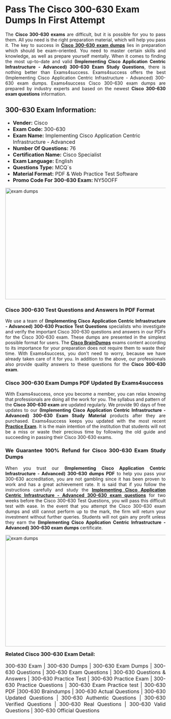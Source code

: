 <h1><strong><strong>Pass The Cisco 300-630 Exam Dumps In First Attempt</strong></strong></h1> <p style="text-align:justify">The <strong>Cisco 300-630 exams</strong> are difficult, but it is possible for you to pass them. All you need is the right preparation material, which will help you pass it. The key to success in <a href="https://www.exams4success.com/cisco/300-630-pdf-exam-dumps"><strong>Cisco 300-630 exam dumps</strong></a> lies in preparation which should be exam-oriented. You need to master certain skills and knowledge, as well as prepare yourself mentally. When it comes to finding the most up-to-date and valid <strong>(Implementing Cisco Application Centric Infrastructure - Advanced) 300-630 Exam Study Questions</strong>, there is nothing better than Exams4success. Exams4success offers the best (Implementing Cisco Application Centric Infrastructure - Advanced) 300-630 exam dumps. Exams4success Cisco 300-630 exam dumps are prepared by industry experts and based on the newest <strong>Cisco 300-630 exam questions</strong> information.</p> <h2><strong><strong>300-630 Exam Information:</strong></strong></h2> <ul> <li><span style="font-size:16px"><strong>Vender:</strong> Cisco</span></li> <li><span style="font-size:16px"><strong>Exam Code:</strong> 300-630</span></li> <li><span style="font-size:16px"><strong>Exam Name:</strong> Implementing Cisco Application Centric Infrastructure - Advanced</span></li> <li><span style="font-size:16px"><strong>Number Of Questions:</strong> 76</span></li> <li><span style="font-size:16px"><strong>Certification Name:</strong> Cisco Specialist</span></li> <li><span style="font-size:16px"><strong>Exam Language:</strong> English</span></li> <li><span style="font-size:16px"><strong>Questions Type:</strong> MCQ`s</span></li> <li><span style="font-size:16px"><strong>Material Format:</strong> PDF & Web Practice Test Software</span></li> <li><span style="font-size:16px"><strong>Promo Code For 300-630 Exam: </strong>NY50OFF</span></li> </ul> <p><a href="https://www.exams4success.com/cisco/300-630-pdf-exam-dumps" rel="no-follow"><img alt="exam dumps" src="https://www.certcollections.com/uploads/content/infrist1.png" style="height:350px; width:750px" /></a></p> <h3><strong>Cisco 300-630 Test Questions and Answers In PDF Format</strong></h3> <p style="text-align:justify">We use a team of <strong>(Implementing Cisco Application Centric Infrastructure - Advanced) 300-630 Practice Test Questions</strong> specialists who investigate and verify the important Cisco 300-630 questions and answers in our PDFs for the Cisco 300-630 exam. These dumps are presented in the simplest possible format for users. The <a href="https://www.exams4success.com/cisco-exam-dumps"><strong>Cisco BrainDumps</strong></a> exams content according to its importance for your preparation does not require them to waste their time. With Exams4success, you don't need to worry, because we have already taken care of it for you. In addition to the above, our professionals also provide quality answers to these questions for the<strong> Cisco 300-630 exam</strong>.</p> <h3><strong> Cisco 300-630 Exam Dumps PDF Updated By Exams4success</strong></h3> <p style="text-align:justify">With Exams4success, once you become a member, you can relax knowing that professionals are doing all the work for you. The syllabus and pattern of the <strong>Cisco 300-630 exam </strong>are updated regularly. We provide 90 days of free updates to our <strong>(Implementing Cisco Application Centric Infrastructure - Advanced) 300-630 Exam Study Material</strong> products after they are purchased. Exams4success keeps you updated with the most recent <a href="https://www.exams4success.com/"><strong>Practice Exam</strong></a>. It is the main intention of the institution that students will not be a miss or waste their precious time by following the old guide and succeeding in passing their Cisco 300-630 exams.</p> <h3 style="text-align:justify"><strong>We Guarantee 100% Refund for Cisco 300-630 Exam Study Dumps</strong></h3> <p style="text-align:justify">When you trust our <strong>(Implementing Cisco Application Centric Infrastructure - Advanced) 300-630 dumps PDF</strong> to help you pass your 300-630 accreditation, you are not gambling since it has been proven to work and has a great achievement rate. It is said that if you follow the instructions carefully and study the <a href="https://www.exams4success.com/cisco/300-630-pdf-exam-dumps"><strong>Implementing Cisco Application Centric Infrastructure - Advanced 300-630 exam questions</strong></a> for two weeks before the Cisco 300-630 Test Questions, you will pass this difficult test with ease. In the event that you attempt the Cisco 300-630 exam dumps and still cannot perform up to the mark, the firm will return your investment without further queries. Students will not gain any profit unless they earn the <strong>(Implementing Cisco Application Centric Infrastructure - Advanced) 300-630 exam dumps</strong> certificate.</p> <p style="text-align:justify"><a href="https://www.exams4success.com/cisco/300-630-pdf-exam-dumps" rel="no-follow"><img alt="exam dumps" src="https://www.certcollections.com/uploads/content/free_demo1.png" style="height:350px; width:750px" /></a></p> <p style="text-align:justify"><span style="font-size:16px"><strong>Related Cisco 300-630 Exam Detail:</strong></span><br /> <br /> <span style="font-size:16px">300-630 Exam | 300-630 Dumps | 300-630 Exam Dumps | 300-630 Questions | 300-630 Exam Questions | 300-630 Questions & Answers | 300-630 Practice Test | 300-630 Practice Exam | 300-630 Practice Questions | 300-630 Exam Practice test | 300-630 PDF |300-630 Braindumps | 300-630 Actual Questions | 300-630 Updated Questions | 300-630 Authentic Questions | 300-630 Verified Questions | 300-630 Real Questions | 300-630 Valid Questions | 300-630 Official Questions</span></p>

